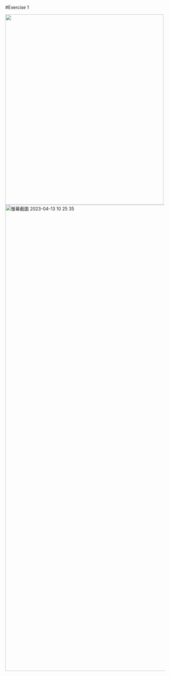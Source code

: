 #Exercise 1
<br>

 <img src="https://user-images.githubusercontent.com/107023977/222958663-151db960-af13-4374-848e-1e3a46025d09.mov" width="500" height="600">
  <img width="1470" alt="螢幕截圖 2023-04-13 10 25 35" src="https://user-images.githubusercontent.com/107023977/231631645-6128c898-f2ad-474c-af3a-bfd83f129275.png">
